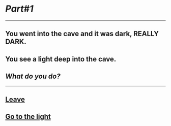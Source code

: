 # *Part#1*

---

## You went into the cave and it was dark, REALLY DARK.
## You see a light deep into the cave.
## _What do you do?_

---

## [Leave](../endings/bad/end5a.md)

## [Go to the light](../choice2a/scene6a.md)
